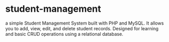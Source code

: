 # student-management
a simple Student Management System built with PHP and MySQL. It allows you to add, view, edit, and delete student records. Designed for learning and basic CRUD operations using a relational database.
